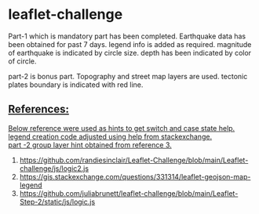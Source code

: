 # leaflet-challenge
Part-1 which is mandatory part has been completed.
Earthquake data has been obtained for past 7 days.
legend info is added as required. 
magnitude of earthquake is indicated by circle size. 
depth has been indicated by color of circle.

part-2 is bonus part.
Topography and street map layers are used.
tectonic plates boundary is indicated with red line.
<a href = "https://github.com/muhkashiff/leaflet-challenge/blob/main/Leaflet-part-2/Images/2-BasicMap.png">
## References:
Below reference were used as hints to get switch and case state help.<br>
legend creation code adjusted using help from stackexchange.<br>
part -2 group layer hint obtained from reference 3.<br>
<ol>
<li>https://github.com/randiesinclair/Leaflet-Challenge/blob/main/Leaflet-challenge/js/logic2.js</li>
<li>https://gis.stackexchange.com/questions/331314/leaflet-geojson-map-legend</li>
<li>https://github.com/juliabrunett/leaflet-challenge/blob/main/Leaflet-Step-2/static/js/logic.js</li>
</ol>
